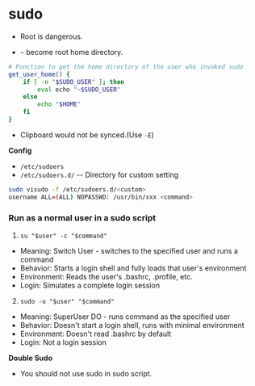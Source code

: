# sudo

* Root is dangerous.

* `~` become root home directory.

```bash
# Function to get the home directory of the user who invoked sudo
get_user_home() {
    if [ -n "$SUDO_USER" ]; then
        eval echo "~$SUDO_USER"
    else
        echo "$HOME"
    fi
}
```


* Clipboard would not be synced.(Use `-E`)

**Config**
* `/etc/sudoers` 
* `/etc/sudoers.d/` -- Directory for custom setting
```bash
sudo visudo -f /etc/sudoers.d/<custom>
username ALL=(ALL) NOPASSWD: /usr/bin/xxx <command>
```


### Run as a normal user in a sudo script

1. `su "$user" -c "$command"`

* Meaning: Switch User - switches to the specified user and runs a command
* Behavior: Starts a login shell and fully loads that user's environment
* Environment: Reads the user's .bashrc, .profile, etc.
* Login: Simulates a complete login session

2. `sudo -u "$user" "$command"`

* Meaning: SuperUser DO - runs command as the specified user
* Behavior: Doesn't start a login shell, runs with minimal environment
* Environment: Doesn't read .bashrc by default
* Login: Not a login session


**Double Sudo**
* You should not use sudo in sudo script.
